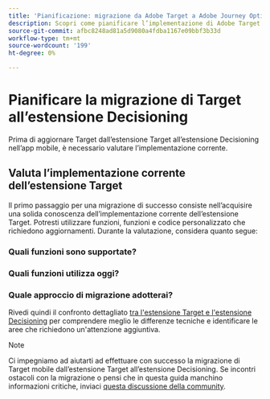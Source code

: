 ```yaml
---
title: 'Pianificazione: migrazione da Adobe Target a Adobe Journey Optimizer, estensione Decisioning Mobile'
description: Scopri come pianificare l’implementazione di Adobe Target da at.js 2.x a Adobe Experience Platform Web SDK.
source-git-commit: afbc8248ad81a5d9080a4fdba1167e09bbf3b33d
workflow-type: tm+mt
source-wordcount: '199'
ht-degree: 0%

---
```


# Pianificare la migrazione di Target all’estensione Decisioning

Prima di aggiornare Target dall’estensione Target all’estensione Decisioning nell’app mobile, è necessario valutare l’implementazione corrente.

## Valuta l’implementazione corrente dell’estensione Target

Il primo passaggio per una migrazione di successo consiste nell’acquisire una solida conoscenza dell’implementazione corrente dell’estensione Target. Potresti utilizzare funzioni, funzioni e codice personalizzato che richiedono aggiornamenti. Durante la valutazione, considera quanto segue:

### Quali funzioni sono supportate?

<!--Platform Web SDK is under continuous active development and features and enhancements are added regularly. As you evaluate your current at.js implementation, refer to the [supported use cases](https://github.com/orgs/adobe/projects/18/views/1) page for the latest information.-->

### Quali funzioni utilizza oggi?

<!--Platform Web SDK is a new library that consolidates all Adobe solutions for the websites into a single SDK. This enables tighter integration and enables new capabilities unique to Adobe Experience Platform. However, this also means at.js functions are not backwards compatible with Platform Web SDK. As you evaluate your current implementation, make note of the following:

- at.js functions such as `getOffer()` and `applyOffer()`
- Modifications to Target's global settings
- Integration with Adobe Analytics
- Use of a flicker mitigation script
- Use of response tokens
- Use of mbox, profile, and entity parameters
- Custom code unique to your implementation-->

### Quale approccio di migrazione adotterai?

<!--Once you have revisited your at.js implementation, you need to determine a migration approach. There are two options:

- Migrate all Adobe applications at once across the entire site
- Migrate on a page-by-page basis

Because Platform Web SDK combines and enables multiple Adobe applications, you must coordinate the Target migration of other Adobe applications like Analytics and Audience Manager. All Adobe libraries on a given page should be migrated at the same time. A mixed implementation of Platform Web SDK for Target and AppMeasurement for Analytics on a particular page is not supported. However, a mixed implementation across different pages is supported, for example Platform Web SDK on page A, and at.js with AppMeasurement on page B.

As you migrate, you should plan on following your company's process for testing and releasing new code and use things like development, qa, and staging environments before you release to production.-->

<!--
>[!CAUTION]
>
>Redirect offers are not supported in page-by-page migrations if redirecting from a page with one library to a page with a different library
-->


Rivedi quindi il confronto dettagliato [tra l&#39;estensione Target e l&#39;estensione Decisioning](detailed-comparison.md) per comprendere meglio le differenze tecniche e identificare le aree che richiedono un&#39;attenzione aggiuntiva.

>[!NOTE]
>
>Ci impegniamo ad aiutarti ad effettuare con successo la migrazione di Target mobile dall’estensione Target all’estensione Decisioning. Se incontri ostacoli con la migrazione o pensi che in questa guida manchino informazioni critiche, inviaci [questa discussione della community](https://experienceleaguecommunities.adobe.com/t5/adobe-experience-platform-data/tutorial-discussion-migrate-target-from-at-js-to-web-sdk/m-p/575587#M463).
